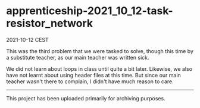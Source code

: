 # apprenticeship-2021_10_12-task-resistor_network
2021-10-12 CEST

This was the third problem that we were tasked to solve, though this time by a substitute teacher, as our main teacher was written sick.

We did not learn about loops in class until quite a bit later. Likewise, we also have not learnt about using header files at this time. But since our main teacher wasn't there to complain, I didn't have much reason to care.

---

This project has been uploaded primarily for archiving purposes.

